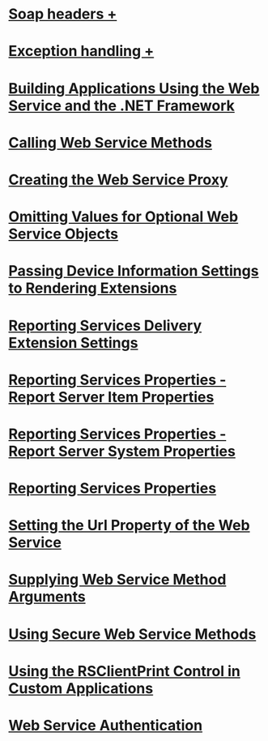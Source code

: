 # [Soap headers +](../../../reporting-services/report-server-web-service-net-framework-soap-headers/index.md?toc=%2fsql%2freporting-services%2freport-server-web-service-net-framework-soap-headers%2ftoc.json)
# [Exception handling +](../../../reporting-services/report-server-web-service-net-framework-exception-handling/index.md?toc=%2fsql%2freporting-services%2freport-server-web-service-net-framework-exception-handling%2ftoc.json)
# [Building Applications Using the Web Service and the .NET Framework](building-applications-using-the-web-service-and-the-net-framework.md)
# [Calling Web Service Methods](calling-web-service-methods.md)
# [Creating the Web Service Proxy](creating-the-web-service-proxy.md)
# [Omitting Values for Optional Web Service Objects](omitting-values-for-optional-web-service-objects.md)
# [Passing Device Information Settings to Rendering Extensions](passing-device-information-settings-to-rendering-extensions.md)
# [Reporting Services Delivery Extension Settings](reporting-services-delivery-extension-settings.md)
# [Reporting Services Properties - Report Server Item Properties](reporting-services-properties-report-server-item-properties.md)
# [Reporting Services Properties - Report Server System Properties](reporting-services-properties-report-server-system-properties.md)
# [Reporting Services Properties](reporting-services-properties.md)
# [Setting the Url Property of the Web Service](setting-the-url-property-of-the-web-service.md)
# [Supplying Web Service Method Arguments](supplying-web-service-method-arguments.md)
# [Using Secure Web Service Methods](using-secure-web-service-methods.md)
# [Using the RSClientPrint Control in Custom Applications](using-the-rsclientprint-control-in-custom-applications.md)
# [Web Service Authentication](web-service-authentication.md)
